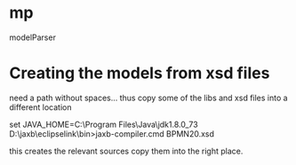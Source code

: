 # mp
modelParser

Creating the models from xsd files
====================================
need a path without spaces... thus copy some of the libs and xsd files into a different location

set JAVA_HOME=C:\Program Files\Java\jdk1.8.0_73
D:\jaxb\eclipselink\bin>jaxb-compiler.cmd BPMN20.xsd

this creates the relevant sources
copy them into the right place.